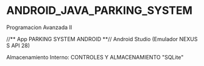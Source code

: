 # ANDROID_JAVA_PARKING_SYSTEM
Programacion Avanzada II

//** App PARKING SYSTEM ANDROID **//
Android Studio (Emulador NEXUS S API 28)

Almacenamiento Interno: CONTROLES Y ALMACENAMIENTO "SQLite"
